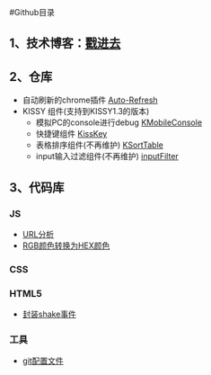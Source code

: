 #Github目录

## 1、技术博客：[戳进去](https://github.com/ccforward/cc/issues?q=is%3Aopen)

## 2、仓库
* 自动刷新的chrome插件 [Auto-Refresh](https://github.com/ccforward/Auto-Refresh)
* KISSY 组件(支持到KISSY1.3的版本)
	* 模拟PC的console进行debug [KMobileConsole](https://github.com/ccforward/KMobileConsole)
	* 快捷键组件 [KissKey](https://github.com/ccforward/KissKey)
	* 表格排序组件(不再维护) [KSortTable](https://github.com/ccforward/KSortTable)
	* input输入过滤组件(不再维护) [inputFilter](https://github.com/ccforward/inputFilter)

## 3、代码库
### JS
* [URL分析](https://github.com/ccforward/cc/tree/master/URLParse)
* [RGB颜色转换为HEX颜色](https://github.com/ccforward/cc/tree/master/RGB2HEX)

### CSS

### HTML5
* [封装shake事件](https://github.com/ccforward/cc/tree/master/shake)

### 工具
* [git配置文件](https://github.com/ccforward/cc/tree/master/git)



